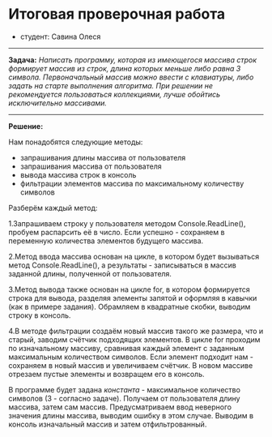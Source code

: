 # Итоговая проверочная работа
* студент: Савина Олеся
___
**Задача:**
_Написать программу, которая из имеющегося массива строк формирует массив из строк, длина которых меньше либо равна 3 символа. Первоначальный массив можно ввести с клавиатуры, либо задать на старте выполнения алгоритма. При решении не рекомендуется пользоваться коллекциями, лучше обойтись исключительно массивами._
___
**Решение:**

Нам понадобятся следующие методы:
* запрашивания длины массива от пользователя
* запрашивания массива от пользователя
* вывода массива строк в консоль
* фильтрации элементов массива по максимальному количеству символов

Разберём каждый метод:

1.Запрашиваем строку у пользователя методом Console.ReadLine(), пробуем распарсить её в число. Если успешно - сохраняем в переменную количества элементов будущего массива.

2.Метод ввода массива основан на цикле, в котором будет вызываться метод Console.ReadLine(), а результаты - записываться в массив заданной длины, полученной от пользователя.

3.Метод вывода также основан на цикле for, в котором формируется строка для вывода, разделяя элементы запятой и оформляя в кавычки (как в примере задания). Обрамляем в квадратные скобки, выводим строку в консоль.

4.В методе фильтрации создаём новый массив такого же размера, что и старый, заводим счётчик подходящих элементов. В цикле for проходим по изначальному массиву, сравнивая каждый элемент с заданным максимальным количеством символов. Если элемент подходит нам - сохраняем в новый массив и увеличиваем счётчик. В новом массиве отрезаем пустые элементы и возвращем его в консоль.

В программе будет задана *константа* - максимальное количество символов (3 - согласно задаче). Получаем от пользователя длину массива, затем сам массив. Предусматриваем ввод неверного значения длины массива, выводим ошибку в этом случае. Выводим в консоль изначальный массив и затем отфильтрованный.



